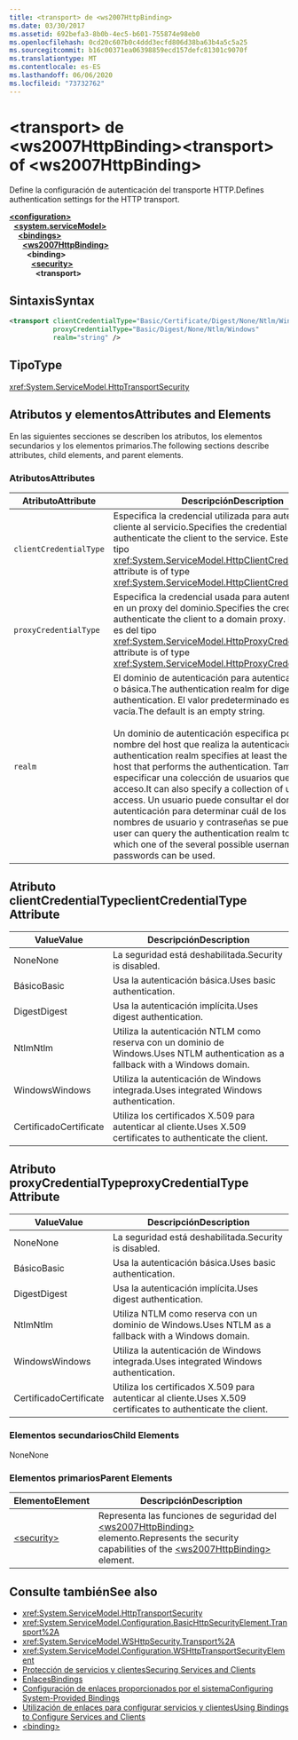 ```yaml
---
title: <transport> de <ws2007HttpBinding>
ms.date: 03/30/2017
ms.assetid: 692befa3-8b0b-4ec5-b601-755874e98eb0
ms.openlocfilehash: 0cd20c607b0c4ddd3ecfd806d38ba63b4a5c5a25
ms.sourcegitcommit: b16c00371ea06398859ecd157defc81301c9070f
ms.translationtype: MT
ms.contentlocale: es-ES
ms.lasthandoff: 06/06/2020
ms.locfileid: "73732762"
---
```

# <a name="transport-of-ws2007httpbinding"></a><span data-ttu-id="3cd65-102">\<transport> de \<ws2007HttpBinding></span><span class="sxs-lookup"><span data-stu-id="3cd65-102">\<transport> of \<ws2007HttpBinding></span></span>
<span data-ttu-id="3cd65-103">Define la configuración de autenticación del transporte HTTP.</span><span class="sxs-lookup"><span data-stu-id="3cd65-103">Defines authentication settings for the HTTP transport.</span></span>  
  
[**\<configuration>**](../configuration-element.md)\
&nbsp;&nbsp;[**\<system.serviceModel>**](system-servicemodel.md)\
&nbsp;&nbsp;&nbsp;&nbsp;[**\<bindings>**](bindings.md)\
&nbsp;&nbsp;&nbsp;&nbsp;&nbsp;&nbsp;[**\<ws2007HttpBinding>**](ws2007httpbinding.md)\
&nbsp;&nbsp;&nbsp;&nbsp;&nbsp;&nbsp;&nbsp;&nbsp;**\<binding>**\
&nbsp;&nbsp;&nbsp;&nbsp;&nbsp;&nbsp;&nbsp;&nbsp;&nbsp;&nbsp;[**\<security>**](security-of-ws2007httpbinding.md)\
&nbsp;&nbsp;&nbsp;&nbsp;&nbsp;&nbsp;&nbsp;&nbsp;&nbsp;&nbsp;&nbsp;&nbsp;**\<transport>**  
  
## <a name="syntax"></a><span data-ttu-id="3cd65-104">Sintaxis</span><span class="sxs-lookup"><span data-stu-id="3cd65-104">Syntax</span></span>  
  
```xml  
<transport clientCredentialType="Basic/Certificate/Digest/None/Ntlm/Windows"
           proxyCredentialType="Basic/Digest/None/Ntlm/Windows"
           realm="string" />
```  
  
## <a name="type"></a><span data-ttu-id="3cd65-105">Tipo</span><span class="sxs-lookup"><span data-stu-id="3cd65-105">Type</span></span>  
 <xref:System.ServiceModel.HttpTransportSecurity>  
  
## <a name="attributes-and-elements"></a><span data-ttu-id="3cd65-106">Atributos y elementos</span><span class="sxs-lookup"><span data-stu-id="3cd65-106">Attributes and Elements</span></span>  
 <span data-ttu-id="3cd65-107">En las siguientes secciones se describen los atributos, los elementos secundarios y los elementos primarios.</span><span class="sxs-lookup"><span data-stu-id="3cd65-107">The following sections describe attributes, child elements, and parent elements.</span></span>  
  
### <a name="attributes"></a><span data-ttu-id="3cd65-108">Atributos</span><span class="sxs-lookup"><span data-stu-id="3cd65-108">Attributes</span></span>  
  
|<span data-ttu-id="3cd65-109">Atributo</span><span class="sxs-lookup"><span data-stu-id="3cd65-109">Attribute</span></span>|<span data-ttu-id="3cd65-110">Descripción</span><span class="sxs-lookup"><span data-stu-id="3cd65-110">Description</span></span>|  
|---------------|-----------------|  
|`clientCredentialType`|<span data-ttu-id="3cd65-111">Especifica la credencial utilizada para autenticar el cliente al servicio.</span><span class="sxs-lookup"><span data-stu-id="3cd65-111">Specifies the credential used to authenticate the client to the service.</span></span> <span data-ttu-id="3cd65-112">Este atributo es del tipo <xref:System.ServiceModel.HttpClientCredentialType>.</span><span class="sxs-lookup"><span data-stu-id="3cd65-112">This attribute is of type <xref:System.ServiceModel.HttpClientCredentialType>.</span></span>|  
|`proxyCredentialType`|<span data-ttu-id="3cd65-113">Especifica la credencial usada para autenticar al cliente en un proxy del dominio.</span><span class="sxs-lookup"><span data-stu-id="3cd65-113">Specifies the credential used to authenticate the client to a domain proxy.</span></span> <span data-ttu-id="3cd65-114">Este atributo es del tipo <xref:System.ServiceModel.HttpProxyCredentialType>.</span><span class="sxs-lookup"><span data-stu-id="3cd65-114">This attribute is of type <xref:System.ServiceModel.HttpProxyCredentialType>.</span></span>|  
|`realm`|<span data-ttu-id="3cd65-115">El dominio de autenticación para autenticación implícita o básica.</span><span class="sxs-lookup"><span data-stu-id="3cd65-115">The authentication realm for digest or basic authentication.</span></span> <span data-ttu-id="3cd65-116">El valor predeterminado es una cadena vacía.</span><span class="sxs-lookup"><span data-stu-id="3cd65-116">The default is an empty string.</span></span><br /><br /> <span data-ttu-id="3cd65-117">Un dominio de autenticación especifica por lo menos el nombre del host que realiza la autenticación.</span><span class="sxs-lookup"><span data-stu-id="3cd65-117">An authentication realm specifies at least the name of the host that performs the authentication.</span></span> <span data-ttu-id="3cd65-118">También puede especificar una colección de usuarios que tiene acceso.</span><span class="sxs-lookup"><span data-stu-id="3cd65-118">It can also specify a collection of users who have access.</span></span> <span data-ttu-id="3cd65-119">Un usuario puede consultar el dominio de autenticación para determinar cuál de los posibles nombres de usuario y contraseñas se puede utilizar.</span><span class="sxs-lookup"><span data-stu-id="3cd65-119">A user can query the authentication realm to determine which one of the several possible usernames and passwords can be used.</span></span>|  
  
## <a name="clientcredentialtype-attribute"></a><span data-ttu-id="3cd65-120">Atributo clientCredentialType</span><span class="sxs-lookup"><span data-stu-id="3cd65-120">clientCredentialType Attribute</span></span>  
  
|<span data-ttu-id="3cd65-121">Value</span><span class="sxs-lookup"><span data-stu-id="3cd65-121">Value</span></span>|<span data-ttu-id="3cd65-122">Descripción</span><span class="sxs-lookup"><span data-stu-id="3cd65-122">Description</span></span>|  
|-----------|-----------------|  
|<span data-ttu-id="3cd65-123">None</span><span class="sxs-lookup"><span data-stu-id="3cd65-123">None</span></span>|<span data-ttu-id="3cd65-124">La seguridad está deshabilitada.</span><span class="sxs-lookup"><span data-stu-id="3cd65-124">Security is disabled.</span></span>|  
|<span data-ttu-id="3cd65-125">Básico</span><span class="sxs-lookup"><span data-stu-id="3cd65-125">Basic</span></span>|<span data-ttu-id="3cd65-126">Usa la autenticación básica.</span><span class="sxs-lookup"><span data-stu-id="3cd65-126">Uses basic authentication.</span></span>|  
|<span data-ttu-id="3cd65-127">Digest</span><span class="sxs-lookup"><span data-stu-id="3cd65-127">Digest</span></span>|<span data-ttu-id="3cd65-128">Usa la autenticación implícita.</span><span class="sxs-lookup"><span data-stu-id="3cd65-128">Uses digest authentication.</span></span>|  
|<span data-ttu-id="3cd65-129">Ntlm</span><span class="sxs-lookup"><span data-stu-id="3cd65-129">Ntlm</span></span>|<span data-ttu-id="3cd65-130">Utiliza la autenticación NTLM como reserva con un dominio de Windows.</span><span class="sxs-lookup"><span data-stu-id="3cd65-130">Uses NTLM authentication as a fallback with a Windows domain.</span></span>|  
|<span data-ttu-id="3cd65-131">Windows</span><span class="sxs-lookup"><span data-stu-id="3cd65-131">Windows</span></span>|<span data-ttu-id="3cd65-132">Utiliza la autenticación de Windows integrada.</span><span class="sxs-lookup"><span data-stu-id="3cd65-132">Uses integrated Windows authentication.</span></span>|  
|<span data-ttu-id="3cd65-133">Certificado</span><span class="sxs-lookup"><span data-stu-id="3cd65-133">Certificate</span></span>|<span data-ttu-id="3cd65-134">Utiliza los certificados X.509 para autenticar al cliente.</span><span class="sxs-lookup"><span data-stu-id="3cd65-134">Uses X.509 certificates to authenticate the client.</span></span>|  
  
## <a name="proxycredentialtype-attribute"></a><span data-ttu-id="3cd65-135">Atributo proxyCredentialType</span><span class="sxs-lookup"><span data-stu-id="3cd65-135">proxyCredentialType Attribute</span></span>  
  
|<span data-ttu-id="3cd65-136">Value</span><span class="sxs-lookup"><span data-stu-id="3cd65-136">Value</span></span>|<span data-ttu-id="3cd65-137">Descripción</span><span class="sxs-lookup"><span data-stu-id="3cd65-137">Description</span></span>|  
|-----------|-----------------|  
|<span data-ttu-id="3cd65-138">None</span><span class="sxs-lookup"><span data-stu-id="3cd65-138">None</span></span>|<span data-ttu-id="3cd65-139">La seguridad está deshabilitada.</span><span class="sxs-lookup"><span data-stu-id="3cd65-139">Security is disabled.</span></span>|  
|<span data-ttu-id="3cd65-140">Básico</span><span class="sxs-lookup"><span data-stu-id="3cd65-140">Basic</span></span>|<span data-ttu-id="3cd65-141">Usa la autenticación básica.</span><span class="sxs-lookup"><span data-stu-id="3cd65-141">Uses basic authentication.</span></span>|  
|<span data-ttu-id="3cd65-142">Digest</span><span class="sxs-lookup"><span data-stu-id="3cd65-142">Digest</span></span>|<span data-ttu-id="3cd65-143">Usa la autenticación implícita.</span><span class="sxs-lookup"><span data-stu-id="3cd65-143">Uses digest authentication.</span></span>|  
|<span data-ttu-id="3cd65-144">Ntlm</span><span class="sxs-lookup"><span data-stu-id="3cd65-144">Ntlm</span></span>|<span data-ttu-id="3cd65-145">Utiliza NTLM como reserva con un dominio de Windows.</span><span class="sxs-lookup"><span data-stu-id="3cd65-145">Uses NTLM as a fallback with a Windows domain.</span></span>|  
|<span data-ttu-id="3cd65-146">Windows</span><span class="sxs-lookup"><span data-stu-id="3cd65-146">Windows</span></span>|<span data-ttu-id="3cd65-147">Utiliza la autenticación de Windows integrada.</span><span class="sxs-lookup"><span data-stu-id="3cd65-147">Uses integrated Windows authentication.</span></span>|  
|<span data-ttu-id="3cd65-148">Certificado</span><span class="sxs-lookup"><span data-stu-id="3cd65-148">Certificate</span></span>|<span data-ttu-id="3cd65-149">Utiliza los certificados X.509 para autenticar al cliente.</span><span class="sxs-lookup"><span data-stu-id="3cd65-149">Uses X.509 certificates to authenticate the client.</span></span>|  
  
### <a name="child-elements"></a><span data-ttu-id="3cd65-150">Elementos secundarios</span><span class="sxs-lookup"><span data-stu-id="3cd65-150">Child Elements</span></span>  
 <span data-ttu-id="3cd65-151">None</span><span class="sxs-lookup"><span data-stu-id="3cd65-151">None</span></span>  
  
### <a name="parent-elements"></a><span data-ttu-id="3cd65-152">Elementos primarios</span><span class="sxs-lookup"><span data-stu-id="3cd65-152">Parent Elements</span></span>  
  
|<span data-ttu-id="3cd65-153">Elemento</span><span class="sxs-lookup"><span data-stu-id="3cd65-153">Element</span></span>|<span data-ttu-id="3cd65-154">Descripción</span><span class="sxs-lookup"><span data-stu-id="3cd65-154">Description</span></span>|  
|-------------|-----------------|  
|[\<security>](security-of-ws2007httpbinding.md)|<span data-ttu-id="3cd65-155">Representa las funciones de seguridad del [\<ws2007HttpBinding>](ws2007httpbinding.md) elemento.</span><span class="sxs-lookup"><span data-stu-id="3cd65-155">Represents the security capabilities of the [\<ws2007HttpBinding>](ws2007httpbinding.md) element.</span></span>|  
  
## <a name="see-also"></a><span data-ttu-id="3cd65-156">Consulte también</span><span class="sxs-lookup"><span data-stu-id="3cd65-156">See also</span></span>

- <xref:System.ServiceModel.HttpTransportSecurity>
- <xref:System.ServiceModel.Configuration.BasicHttpSecurityElement.Transport%2A>
- <xref:System.ServiceModel.WSHttpSecurity.Transport%2A>
- <xref:System.ServiceModel.Configuration.WSHttpTransportSecurityElement>
- [<span data-ttu-id="3cd65-157">Protección de servicios y clientes</span><span class="sxs-lookup"><span data-stu-id="3cd65-157">Securing Services and Clients</span></span>](../../../wcf/feature-details/securing-services-and-clients.md)
- [<span data-ttu-id="3cd65-158">Enlaces</span><span class="sxs-lookup"><span data-stu-id="3cd65-158">Bindings</span></span>](../../../wcf/bindings.md)
- [<span data-ttu-id="3cd65-159">Configuración de enlaces proporcionados por el sistema</span><span class="sxs-lookup"><span data-stu-id="3cd65-159">Configuring System-Provided Bindings</span></span>](../../../wcf/feature-details/configuring-system-provided-bindings.md)
- [<span data-ttu-id="3cd65-160">Utilización de enlaces para configurar servicios y clientes</span><span class="sxs-lookup"><span data-stu-id="3cd65-160">Using Bindings to Configure Services and Clients</span></span>](../../../wcf/using-bindings-to-configure-services-and-clients.md)
- [\<binding>](bindings.md)
